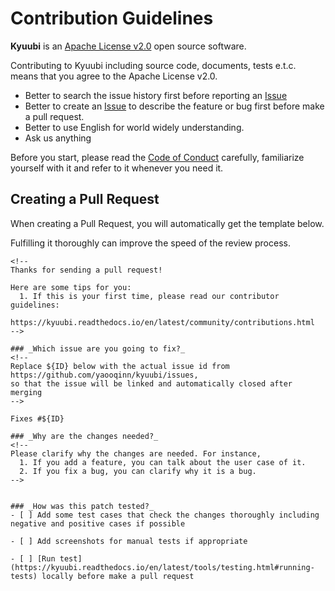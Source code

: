 <script async defer src="https://buttons.github.io/buttons.js"></script>

# Contribution Guidelines

**Kyuubi** is an [Apache License v2.0](https://github.com/yaooqinn/kyuubi/blob/master/LICENSE) open source software.

Contributing to Kyuubi including source code, documents, tests e.t.c. means that you agree to the Apache License v2.0.

- Better to search the issue history first before reporting an <a class="github-button" href="https://github.com/yaooqinn/kyuubi/issues" data-color-scheme="no-preference: light; light: dark; dark: light;" data-icon="octicon-issue-opened" data-show-count="true" aria-label="Issue yaooqinn/kyuubi on GitHub">Issue</a>
- Better to create an <a class="github-button" href="https://github.com/yaooqinn/kyuubi/issues" data-color-scheme="no-preference: light; light: dark; dark: light;" data-icon="octicon-issue-opened" data-show-count="true" aria-label="Issue yaooqinn/kyuubi on GitHub">Issue</a> to describe the feature or bug first before make a pull request.
- Better to use English for world widely understanding.
- Ask us anything 

Before you start, please read the [Code of Conduct](http://www.apache.org/foundation/policies/conduct.html) carefully, familiarize yourself with it and refer to it whenever you need it.

## Creating a Pull Request

When creating a Pull Request, you will automatically get the template below.

Fulfilling it thoroughly can improve the speed of the review process.

```
<!--
Thanks for sending a pull request!

Here are some tips for you:
  1. If this is your first time, please read our contributor guidelines:
     https://kyuubi.readthedocs.io/en/latest/community/contributions.html
-->

### _Which issue are you going to fix?_
<!--
Replace ${ID} below with the actual issue id from
https://github.com/yaooqinn/kyuubi/issues,
so that the issue will be linked and automatically closed after merging
-->

Fixes #${ID}

### _Why are the changes needed?_
<!--
Please clarify why the changes are needed. For instance,
  1. If you add a feature, you can talk about the user case of it.
  2. If you fix a bug, you can clarify why it is a bug.
-->


### _How was this patch tested?_
- [ ] Add some test cases that check the changes thoroughly including negative and positive cases if possible

- [ ] Add screenshots for manual tests if appropriate

- [ ] [Run test](https://kyuubi.readthedocs.io/en/latest/tools/testing.html#running-tests) locally before make a pull request

```
